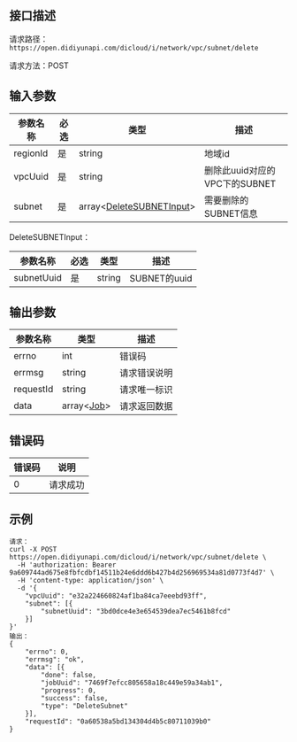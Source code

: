 ## 接口描述
请求路径：`https://open.didiyunapi.com/dicloud/i/network/vpc/subnet/delete`

请求方法：POST
## 输入参数
|参数名称 | 必选 | 类型 | 描述|
|--------|-----|-----|-----|
| regionId | 是 | string | 地域id |
| vpcUuid | 是 | string  | 删除此uuid对应的VPC下的SUBNET   |
| subnet | 是 | array<[DeleteSUBNETInput](#DeleteSUBNETInput)> | 需要删除的SUBNET信息 |

<span id="DeleteSUBNETInput"></span>
DeleteSUBNETInput：

|参数名称 | 必选 | 类型 | 描述|
|--------|-----|-----|-----|
| subnetUuid     | 是 |   string  |   SUBNET的uuid    |

## 输出参数
|参数名称  | 类型 | 描述|
|--------|-----|-----|
|errno | int  |错误码 |
|errmsg|string|请求错误说明	|
|requestId |string|请求唯一标识 |
|data | array<[Job](/static/docs-content/products/通用响应结构.md#Job)>	 | 请求返回数据 | 


## 错误码
| 错误码 | 说明    |
|-------|---------|
| 0    | 请求成功  |

## 示例

```
请求：
curl -X POST https://open.didiyunapi.com/dicloud/i/network/vpc/subnet/delete \
  -H 'authorization: Bearer 9a609744ad675e8fbfcdbf14511b24e6ddd6b427b4d256969534a81d0773f4d7' \
  -H 'content-type: application/json' \
  -d '{
	"vpcUuid": "e32a224660824af1ba84ca7eeebd93ff",
	"subnet": [{
		"subnetUuid": "3bd0dce4e3e654539dea7ec5461b8fcd"
	}]
}'
输出：
{
	"errno": 0,
	"errmsg": "ok",
	"data": [{
		"done": false,
		"jobUuid": "7469f7efcc805658a18c449e59a34ab1",
		"progress": 0,
		"success": false,
		"type": "DeleteSubnet"
	}],
	"requestId": "0a60538a5bd134304d4b5c80711039b0"
}
```